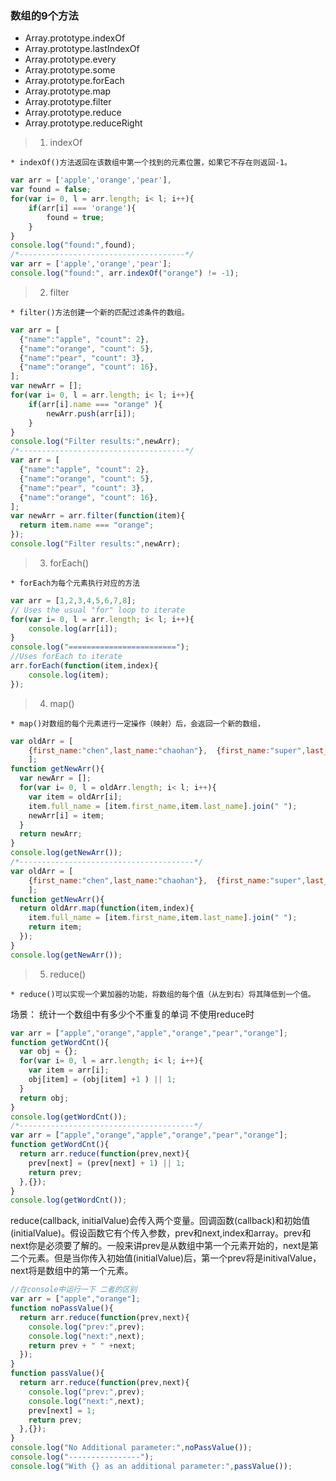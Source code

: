 ### 数组的9个方法
- Array.prototype.indexOf
- Array.prototype.lastIndexOf
- Array.prototype.every
- Array.prototype.some
- Array.prototype.forEach
- Array.prototype.map
- Array.prototype.filter
- Array.prototype.reduce
- Array.prototype.reduceRight
   
>  1) indexOf  
                                 
    * indexOf()方法返回在该数组中第一个找到的元素位置，如果它不存在则返回-1。
```js
var arr = ['apple','orange','pear'],
var found = false;
for(var i= 0, l = arr.length; i< l; i++){
    if(arr[i] === 'orange'){
        found = true;
    }
}
console.log("found:",found);
/*-------------------------------------*/
var arr = ['apple','orange','pear'];
console.log("found:", arr.indexOf("orange") != -1);
```
>  2) filter     
                                              
    * filter()方法创建一个新的匹配过滤条件的数组。
```js
var arr = [
  {"name":"apple", "count": 2},
  {"name":"orange", "count": 5},
  {"name":"pear", "count": 3},
  {"name":"orange", "count": 16},
];  
var newArr = [];
for(var i= 0, l = arr.length; i< l; i++){
    if(arr[i].name === "orange" ){
        newArr.push(arr[i]);
    }
}
console.log("Filter results:",newArr);
/*-------------------------------------*/
var arr = [
  {"name":"apple", "count": 2},
  {"name":"orange", "count": 5},
  {"name":"pear", "count": 3},
  {"name":"orange", "count": 16},
]; 
var newArr = arr.filter(function(item){
  return item.name === "orange";
});
console.log("Filter results:",newArr);        
```   
> 3) forEach()    
                        
    * forEach为每个元素执行对应的方法
```js
var arr = [1,2,3,4,5,6,7,8];
// Uses the usual "for" loop to iterate
for(var i= 0, l = arr.length; i< l; i++){
    console.log(arr[i]);
}
console.log("========================");
//Uses forEach to iterate
arr.forEach(function(item,index){
    console.log(item);
});
```
> 4) map()   

    * map()对数组的每个元素进行一定操作（映射）后，会返回一个新的数组，
```js
var oldArr = [
    {first_name:"chen",last_name:"chaohan"},  {first_name:"super",last_name:"han"}
    ];
function getNewArr(){
  var newArr = [];
  for(var i= 0, l = oldArr.length; i< l; i++){
    var item = oldArr[i];
    item.full_name = [item.first_name,item.last_name].join(" ");
    newArr[i] = item;
  }
  return newArr;
}
console.log(getNewArr());
/*---------------------------------------*/
var oldArr = [
    {first_name:"chen",last_name:"chaohan"},  {first_name:"super",last_name:"han"}
    ];
function getNewArr(){  
  return oldArr.map(function(item,index){
    item.full_name = [item.first_name,item.last_name].join(" ");
    return item;
  });
}
console.log(getNewArr());
```

> 5) reduce()

    * reduce()可以实现一个累加器的功能，将数组的每个值（从左到右）将其降低到一个值。

场景： 统计一个数组中有多少个不重复的单词
不使用reduce时
```js
var arr = ["apple","orange","apple","orange","pear","orange"];
function getWordCnt(){
  var obj = {};
  for(var i= 0, l = arr.length; i< l; i++){
    var item = arr[i];
    obj[item] = (obj[item] +1 ) || 1;
  }
  return obj;
}
console.log(getWordCnt());
/*---------------------------------------*/
var arr = ["apple","orange","apple","orange","pear","orange"];
function getWordCnt(){
  return arr.reduce(function(prev,next){
    prev[next] = (prev[next] + 1) || 1;
    return prev;
  },{});
}
console.log(getWordCnt());
```
reduce(callback, initialValue)会传入两个变量。回调函数(callback)和初始值(initialValue)。假设函数它有个传入参数，prev和next,index和array。prev和next你是必须要了解的。一般来讲prev是从数组中第一个元素开始的，next是第二个元素。但是当你传入初始值(initialValue)后，第一个prev将是initivalValue，next将是数组中的第一个元素。

```js
//在console中运行一下 二者的区别
var arr = ["apple","orange"];
function noPassValue(){
  return arr.reduce(function(prev,next){
    console.log("prev:",prev);
    console.log("next:",next);
    return prev + " " +next;
  });
}
function passValue(){
  return arr.reduce(function(prev,next){
    console.log("prev:",prev);
    console.log("next:",next);
    prev[next] = 1;
    return prev;
  },{});
}
console.log("No Additional parameter:",noPassValue());
console.log("----------------");
console.log("With {} as an additional parameter:",passValue());
```